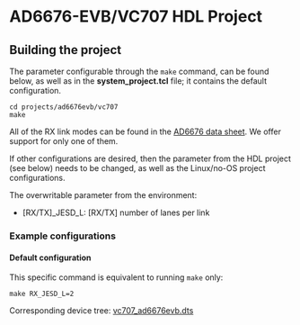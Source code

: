 # AD6676-EVB/VC707 HDL Project

## Building the project

The parameter configurable through the `make` command, can be found below, as well as in the **system_project.tcl** file; it contains the default configuration.

```
cd projects/ad6676evb/vc707
make
```

All of the RX link modes can be found in the [AD6676 data sheet](https://www.analog.com/media/en/technical-documentation/data-sheets/AD6676.pdf). We offer support for only one of them.

If other configurations are desired, then the parameter from the HDL project (see below) needs to be changed, as well as the Linux/no-OS project configurations.

The overwritable parameter from the environment:

- [RX/TX]_JESD_L: [RX/TX] number of lanes per link

### Example configurations

#### Default configuration

This specific command is equivalent to running `make` only:

```
make RX_JESD_L=2
```

Corresponding device tree: [vc707_ad6676evb.dts](https://github.com/analogdevicesinc/linux/blob/main/arch/microblaze/boot/dts/vc707_ad6676evb.dts)
